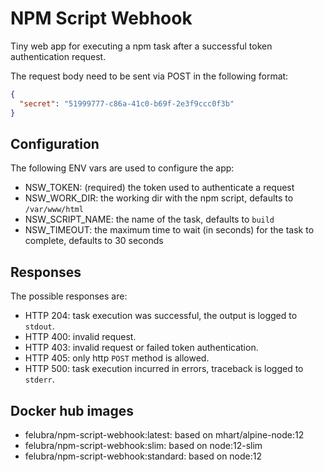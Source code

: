 # NPM Script Webhook
Tiny web app for executing a npm task after a successful token authentication request.

The request body need to be sent via POST in the following format:
```json
{
  "secret": "51999777-c86a-41c0-b69f-2e3f9ccc0f3b"
}
```
## Configuration
The following ENV vars are used to configure the app:
- NSW_TOKEN: (required) the token used to authenticate a request
- NSW_WORK_DIR: the working dir with the npm script, defaults to `/var/www/html`
- NSW_SCRIPT_NAME: the name of the task, defaults to `build`
- NSW_TIMEOUT: the maximum time to wait (in seconds) for the task to complete, defaults to 30 seconds

## Responses
The possible responses are:
- HTTP 204: task execution was successful, the output is logged to `stdout`.
- HTTP 400: invalid request.
- HTTP 403: invalid request or failed token authentication.
- HTTP 405: only http `POST` method is allowed.
- HTTP 500: task execution incurred in errors, traceback is logged to `stderr`.

## Docker hub images
- felubra/npm-script-webhook:latest: based on mhart/alpine-node:12
- felubra/npm-script-webhook:slim: based on node:12-slim
- felubra/npm-script-webhook:standard: based on node:12
